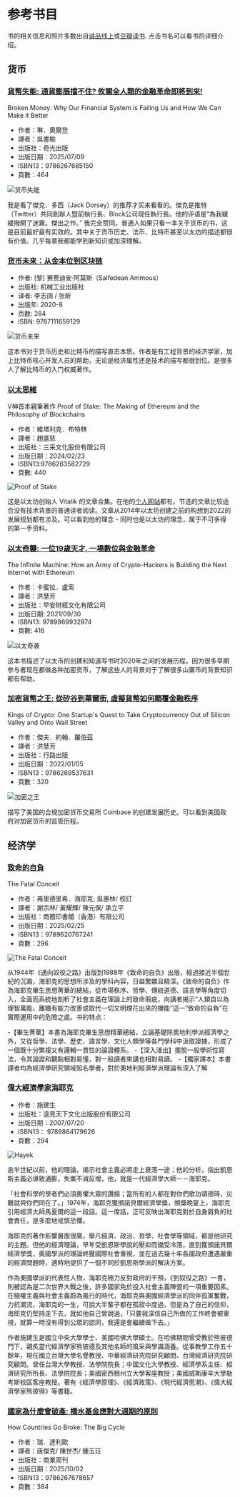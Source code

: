 # 参考书目

书的相关信息和照片多数出自[诚品线上](https://www.eslite.com/)或[豆瓣读书](https://book.douban.com/). 点击书名可以看书的详细介绍。

## 货币

### [貨幣失能: 通貨膨脹擋不住? 攸關全人類的金融革命即將到來!](https://www.eslite.com/product/10012043902682932816003)

Broken Money: Why Our Financial System is Failing Us and How We Can Make it Better

- 作者：琳．奧爾登
- 譯者：吳書榆
- 出版社：奇光出版
- 出版日期：2025/07/09
- ISBN13：9786267685150
- 頁數：464

![货币失能](./imgs/huobishineng.jpg)

我是看了傑克．多西（Jack Dorsey）的推荐才买来看看的。傑克是推特（Twitter）共同創辦人暨前執行長、Block公司現任執行長。他的评语是“為我緩緩撥開了迷霧。傑出之作。” 我完全赞同。普通人如果只看一本关于货币的书，这是目前最好最有实效的。其中关于货币历史、法币、比特币甚至以太坊的描述都很有价值。几乎每章我都能学到新知识或加深理解。

### [货币未来：从金本位到区块链](https://book.douban.com/subject/35178904/)

- 作者: [黎] 赛费迪安·阿莫斯（Saifedean Ammous）
- 出版社: 机械工业出版社
- 译者: 李志阔 / 张昕
- 出版年: 2020-8
- 页数: 284
- ISBN: 9787111659129

![货币未来](./imgs/huobiweilai.jpg)

这本书对于货币历史和比特币的描写直击本质。作者是有工程背景的经济学家，加上比特币核心开发人员的帮助，无论是经济属性还是技术的描写都很到位。是很多人了解比特币的入门权威著作。

### [以太思維](https://www.eslite.com/product/10012014082682520624003)

V神首本親筆著作 Proof of Stake: The Making of Ethereum and the Philosophy of Blockchains

- 作者：維塔利克．布特林
- 譯者：趙盛慈
- 出版社：三采文化股份有限公司
- 出版日期：2024/02/23
- ISBN13:9786263582729
- 頁數: 440

![Proof of Stake](./imgs/yitaisiwei.jpg)

这是以太坊创始人 Vitalik 的文章合集。在他的[个人网站](https://vitalik.eth.limo/)都有。节选的文章比较适合没有技术背景的普通读者阅读。文章从2014年以太坊创建之前的构想到2022的发展规划都有涉及。可以看到他的理念 - 同时也是以太坊的理念，属于不可多得的第一手资料。

### [以太奇襲: 一位19歲天才, 一場數位與金融革命](https://www.eslite.com/product/1001143242682071856007)

The Infinite Machine: How an Army of Crypto-Hackers is Building the Next Internet with Ethereum

- 作者：卡蜜拉．盧索
- 譯者：洪慧芳
- 出版社：早安財經文化有限公司
- 出版日期: 2021/09/30
- ISBN13: 9789869932974
- 頁數: 416

![以太奇袭](./imgs/yitaiqixi.jpg)

这本书描述了以太币的创建和知道写书时2020年之间的发展历程。因为很多早期参与者现在都做各种加密货币，了解这些人的背景对于了解很多山寨币的背景知识都有帮助。

### [加密貨幣之王: 從矽谷到華爾街, 虛擬貨幣如何顛覆金融秩序](https://www.eslite.com/product/1001289172682113434002)

Kings of Crypto: One Startup's Quest to Take Cryptocurrency Out of Silicon Valley and Onto Wall Street

- 作者：傑夫．約翰．羅伯茲
- 譯者：洪慧芳
- 出版社：行路出版
- 出版日期：2022/01/05
- ISBN13：9786269537631
- 頁數：320

![加密之王](./imgs/jiamizhiwang.jpg)

描写了美国的合规加密货币交易所 Coinbase 的创建发展历史。可以看到美国政府对加密货币的监管历程。

## 经济学

### [致命的自負](https://www.eslite.com/product/10012117792682837849007)

The Fatal Conceit

- 作者：弗里德里希．海耶克; 吳惠林/ 校訂
- 譯者：謝宗林/ 黃耀輝/ 陳元保/ 承立平
- 出版社：商務印書館（香港）有限公司
- 出版日期：2025/02/25
- ISBN13：9789620767241
- 頁數：296

![The Fatal Conceit](./imgs/the_fatal_conceit.jpg)

从1944年《通向奴役之路》出版到1988年《致命的自负》出版，經過接近半個世紀的沉澱，海耶克的思想所涉及的學科內容，日益繁雜且精深。《致命的自负》作為海耶克畢生思想菁華的總結，從市場秩序、哲學、傳統道德、語言學等角度切入，全面而系統地剖析了社會主義在理論上的致命瑕疵，向讀者揭示“人類自以為理智萬能，離職有能力改善或取代一切文明煙花出來的機能”這一“致命的自負”在實際運用中的危險之處。书的特点：

-【畢生菁華】本書為海耶克畢生思想精華總結，立論基礎除奧地利學派經濟學之外，又從哲學、法學、歷史、語言學、文化人類學等各門學科中汲取證據，形成了一個既十分繁複又有邏輯一貫性的論證體系。
-【深入淺出】擺脫一般學術性寫法，令其論證和觀點相對易懂，對一般讀者來講也相對易讀。
-【獨家譯本】本書譯者均為經濟學研究領域知名學者，對於奧地利經濟學派理論有深入了解

### [偉大經濟學家海耶克](https://www.eslite.com/product/1001122731709956)

- 作者：施建生
- 出版社：遠見天下文化出版股份有限公司
- 出版日期：2007/07/20
- ISBN13： 9789864179626
- 頁數：294

![Hayek](./imgs/hayek.png)

逾半世紀以前，他的理論，揭示社會主義必將走上衰落一途；他的分析，指出凱恩斯主義必導致通膨，失業不減反增，他，就是一代經濟學大師－－海耶克。

「社會科學的學者們必須畏懼大眾的讚揚；當所有的人都在對你們歌功頌德時，災難就與你們同在了。」1974年，海耶克獲頒諾貝爾經濟學獎，頒獎晚宴上，海耶克引用經濟大師馬夏爾的這一段話。這一席話，正可反映出海耶克對於自身肩負的社會責任，是多麼地戒慎恐懼。

海耶克的著作影響層面很廣，舉凡經濟、政治、哲學、社會學等領域，都是他研究的主題。但他的經濟理論，早年受凱恩斯學說的壓抑而備受冷落，直到獲頒諾貝爾經濟學獎，奧國學派的理論終獲國際社會重視，並在過去幾十年各國政府遭遇嚴重的經濟問題時，適時地提供了一個不同於凱恩斯學派的解決方案。

作為奧國學派的代表性人物，海耶克極力反對政府的干預，《到奴役之路》一書，則被認為是二次世界大戰之後，許多國家免於投入社會主義陣營的一項重要因素。在極權主義與社會主義蔚為風行的時代，海耶克與奧國經濟學派的同伴孤軍奮戰，力抗潮流，海耶克的一生，可說大半輩子都在孤寂中度過，但是為了自己的信仰，海耶克仍堅持走下去，就如他自己曾說過，「只要我深信自己所做的工作終會被重視，就算一時沒有得到公眾的認同，我還是會繼續做下去。」

作者施建生是國立中央大學學士、美國哈佛大學碩士。在哈佛期間曾受教於熊彼德門下，親炙當代經濟學家熊彼德及其他名師的風采與學識涵養。從事教學工作五十餘年，現任國立台灣大學名譽教授、中華經濟研究院研究顧問、台灣經濟研究院研究顧問。曾任台灣大學教授、法學院院長；中國文化大學教授、經濟學系主任、經濟研究所所長、法學院院長；美國密西根州立大學客座教授；美國威斯康辛大學勒考斯校區客座教授。著有《經濟學原理》、《經濟政策》、《現代經濟思潮》、《偉大經濟學家熊彼得》等書籍。

### [國家為什麼會破產: 橋水基金應對大週期的原則](https://www.eslite.com/product/10012172932683000993008)

How Countries Go Broke: The Big Cycle

- 作者：瑞．達利歐
- 譯者：唐傑克/ 陳世杰/ 鍾玉玨
- 出版社：商業周刊
- 出版日期：2025/10/02
- ISBN13：9786267678657
- 頁數：384
